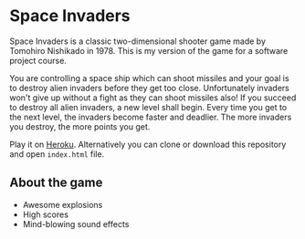 # Space Invaders

Space Invaders is a classic two-dimensional shooter game made by Tomohiro Nishikado in 1978.
This is my version of the game for a software project course.

You are controlling a space ship which can shoot missiles and your goal is to
destroy alien invaders before they get too close. Unfortunately invaders won't
give up without a fight as they can shoot missiles also!
If you succeed to destroy all alien invaders, a new level shall begin.
Every time you get to the next level, the invaders become faster and deadlier.
The more invaders you destroy, the more points you get.

Play it on [Heroku](https://arcane-crag-52898.herokuapp.com).
Alternatively you can clone or download this repository and open `index.html` file.

## About the game ##

* Awesome explosions
* High scores
* Mind-blowing sound effects
